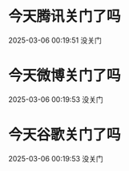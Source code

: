 # 今天腾讯关门了吗

2025-03-06 00:19:51 没关门

# 今天微博关门了吗

2025-03-06 00:19:53 没关门

# 今天谷歌关门了吗

2025-03-06 00:19:53 没关门

